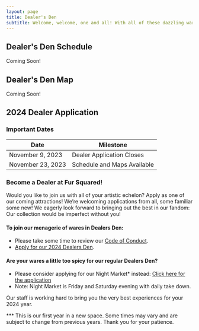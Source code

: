 ```yaml
---
layout: page
title: Dealer's Den
subtitle: Welcome, welcome, one and all! With all of these dazzling wares we’re sure you will find something of satisfaction! We bring you fantastic and fascinating stock from all over fandom to our humble little con.
---
```

## Dealer's Den Schedule

Coming Soon!

## Dealer's Den Map

Coming Soon!

## 2024 Dealer Application

### Important Dates

| Date | Milestone |
| --- | --- |
| November 9, 2023 | Dealer Application Closes |
| November 23, 2023 | Schedule and Maps Available |

### Become a Dealer at Fur Squared!

Would you like to join us with all of your artistic echelon? Apply as one of our coming attractions!  We’re welcoming applications from all, some familiar some new! We eagerly look forward to bringing out the best in our fandom: Our collection would be imperfect without you!

#### To join our menagerie of wares in Dealers Den:

- Please take some time to review our [Code of Conduct](/code-of-conduct).
- [Apply for our 2024 Dealers Den](https://forms.gle/uEizk3CUqcSq9RKY9).

#### Are your wares a little too spicy for our regular Dealers Den?

- Please consider applying for our Night Market* instead: [Click here for the application](https://forms.gle/JJV6s5YA49hRw7t48)
- Note: Night Market is Friday and Saturday evening with daily take down.

Our staff is working hard to bring you the very best experiences for your 2024 year.

\*\*\* This is our first year in a new space. Some times may vary and are subject to change from previous years. Thank you for your patience.